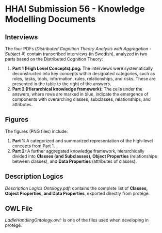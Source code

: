 # HHAI Submission 56 - Knowledge Modelling Documents  

## Interviews  
The four PDFs (*Distributed Cognition Theory Analysis with Aggregation - Subject #*) contain transcribed interviews (in Swedish), analyzed in two parts based on the Distributed Cognition Theory:  

1. **Part 1 (High Level Concepts).png:** The interviews were systematically deconstructed into key concepts within designated categories, such as roles, tasks, tools, information, rules, relationships, and risks. These are presented in the table to the right of the answers.  
2. **Part 2 (Hierarchical knowledge framework):** The cells under the answers, where rows are marked in blue, indicate the emergence of components with overarching classes, subclasses, relationships, and attributes.  

## Figures  
The figures (PNG files) include:  

1. **Part 1:** A categorized and summarized representation of the high-level concepts from Part 1.  
2. **Part 2:** A further aggregated knowledge framework, hierarchically divided into **Classes (and Subclasses), Object Properties** (relationships between classes), and **Data Properties** (attributes of classes).  

## Description Logics  
*Description Logics Ontology.pdf:* contains the complete list of **Classes, Object Properties, and Data Properties**, exported directly from protégé.

## OWL File
*LadleHandlingOntology.owl:* Is one of the files used when developing in protégé.
